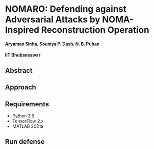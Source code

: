 # NOMARO: Defending against Adversarial Attacks by NOMA-Inspired Reconstruction Operation
#### Aryaman Sinha, Soumya P. Dash, N. B. Puhan
#### IIT Bhubaneswar

## Abstract

## Approach

## Requirements 
 - Python 3.6 
 - TensorFlow 2.x
 - MATLAB 2021a 

## Run defense

